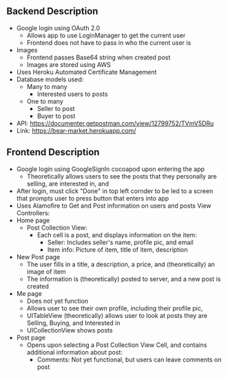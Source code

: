 ## Backend Description
- Google login using OAuth 2.0
  - Allows app to use LoginManager to get the current user
  - Frontend does not have to pass in who the current user is
- Images 
  - Frontend passes Base64 string when created post
  - Images are stored using AWS
- Uses Heroku Automated Certificate Management
- Database models used:
  - Many to many
    - Interested users to posts
  - One to many 
    - Seller to post 
    - Buyer to post
- API: https://documenter.getpostman.com/view/12799752/TVmV5DRu
- Link: https://bear-market.herokuapp.com/

## Frontend Description
- Google login using GoogleSignIn cocoapod upon entering the app
  - Theoretically allows users to see the posts that they personally are selling, are interested in, and 
- After login, must click "Done" in top left cornder to be led to a screen that prompts user to press button that enters into app
- Uses Alamofire to Get and Post information on users and posts
View Controllers:
- Home page
  - Post Collection View: 
    - Each cell is a post, and displays information on the item:
      - Seller: Includes seller's name, profile pic, and email
      - Item info: Picture of item, title of item, description
- New Post page
  - The user fills in a title, a description, a price, and (theoretically) an image of item
  - The information is (theoretically) posted to server, and a new post is created
- Me page
  - Does not yet function
  - Allows user to see their own profile, including their profile pic, 
  - UITableView (theoretically) allows user to look at posts they are Selling, Buying, and Interested in
  - UICollectionView shows posts 
- Post page
  - Opens upon selecting a Post Collection View Cell, and contains additional information about post:
    - Comments: Not yet functional, but users can leave comments on post 
 
